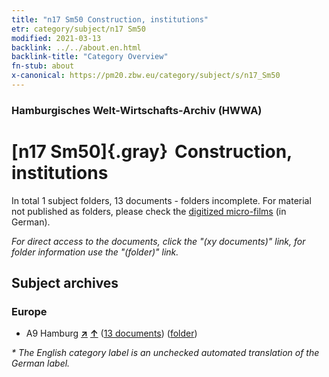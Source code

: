```yaml
---
title: "n17 Sm50 Construction, institutions"
etr: category/subject/n17 Sm50
modified: 2021-03-13
backlink: ../../about.en.html
backlink-title: "Category Overview"
fn-stub: about
x-canonical: https://pm20.zbw.eu/category/subject/s/n17_Sm50
---
```


### Hamburgisches Welt-Wirtschafts-Archiv (HWWA)
# [n17 Sm50]{.gray}&#8201; Construction, institutions&#160; 





In total 1 subject folders, 13 documents - folders incomplete.
For material not published as folders, please check the [digitized micro-films](/film/h1_sh.de.html) (in German).

_For direct access to the documents, click the "(xy documents)" link, for folder information use the "(folder)" link._

## Subject archives



### Europe

- A9 Hamburg [**&nearr;**](../../../geo/i/140905/about.en.html "Hamburg (all folders)") [**&uarr;**](../../../geo/about.en.html#A9 "Country category system") (<a href="https://pm20.zbw.eu/dfgview/sh/140905,182082" title="about: Hamburg : Construction, institutions" target="_blank">13 documents</a>) ([folder](../../../../folder/sh/1409xx/140905/1820xx/182082/about.en.html))


_* The English category label is an unchecked automated translation of the German label._

